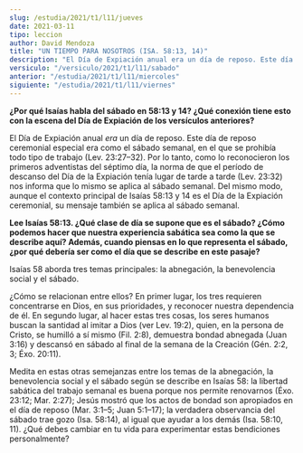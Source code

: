 ```yaml
---
slug: /estudia/2021/t1/l11/jueves
date: 2021-03-11
tipo: leccion
author: David Mendoza
title: "UN TIEMPO PARA NOSOTROS (ISA. 58:13, 14)"
description: "El Día de Expiación anual era un día de reposo. Este día de reposo ceremonial especial era como el sábado semanal, en el que se prohibía todo tipo de trabajo (Lev. 23:27–32). Por lo tanto, como lo reconocieron los primeros adventistas del séptimo día, la norma de que el período de descanso del Día de la Expiación tenía lugar de tarde a tarde"
versiculo: "/versiculo/2021/t1/l11/sabado"
anterior: "/estudia/2021/t1/l11/miercoles"
siguiente: "/estudia/2021/t1/l11/viernes"
---
```


**¿Por qué Isaías habla del sábado en 58:13 y 14?
¿Qué conexión tiene esto con la escena del Día
de Expiación de los versículos anteriores?**

El Día de Expiación anual _era_ un día de reposo.
Este día de reposo ceremonial especial era como el sábado
semanal, en el que se prohibía todo tipo de trabajo (Lev.
23:27–32). Por lo tanto, como lo reconocieron los primeros
adventistas del séptimo día, la norma de que el período
de descanso del Día de la Expiación tenía lugar de
tarde a tarde (Lev. 23:32) nos informa que lo mismo se aplica al
sábado semanal. Del mismo modo, aunque el contexto principal de
Isaías 58:13 y 14 es el Día de la Expiación ceremonial,
su mensaje también se aplica al sábado semanal.


**Lee Isaías 58:13. ¿Qué clase de día se supone
que es el sábado? ¿Cómo podemos hacer que nuestra
experiencia sabática sea como la que se describe aquí?
Además, cuando piensas en lo que representa el sábado,
¿por qué debería ser como el día que se describe
en este pasaje?**

Isaías 58 aborda tres temas principales: la abnegación, la
benevolencia social y el sábado.


¿Cómo se relacionan entre ellos? En primer lugar, los tres
requieren concentrarse en Dios, en sus prioridades, y reconocer
nuestra dependencia de él. En segundo lugar, al hacer estas tres
cosas, los seres humanos buscan la santidad al imitar a Dios (ver Lev.
19:2), quien, en la persona de Cristo, se humilló a sí mismo
(Fil. 2:8), demuestra bondad abnegada (Juan 3:16) y descansó en
sábado al final de la semana de la Creación (Gén. 2:2,
3; Éxo. 20:11).


Medita en estas otras semejanzas entre los temas de la
abnegación, la benevolencia social y el sábado según se
describe en Isaías 58: la libertad sabática del trabajo
semanal es buena porque nos permite renovarnos (Éxo. 23:12; Mar.
2:27); Jesús mostró que los actos de bondad son apropiados
en el día de reposo (Mar. 3:1–5; Juan 5:1–17); la
verdadera observancia del sábado trae gozo (Isa. 58:14), al igual
que ayudar a los demás (Isa. 58:10, 11). ¿Qué debes
cambiar en tu vida para experimentar estas bendiciones personalmente?
